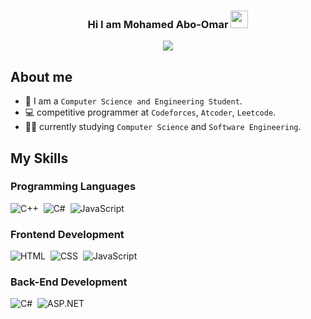 <h3 align="center">
  Hi I am Mohamed Abo-Omar
  <img src="https://media.giphy.com/media/hvRJCLFzcasrR4ia7z/giphy.gif" width="28">
</h3>
<p align="center">
  <a href="https://github.com/DenverCoder1/readme-typing-svg"><img src="https://readme-typing-svg.herokuapp.com/?lines=Computer%20Science%20and%20Engineering%20Student;Competitve%20Programmer;Machine%20Learning%20Enthusiast&font=Fira%20Code&center=true&width=600&height=45&color=D27800&vCenter=true&size=22"></a>
</p> 

## About me

- :school: I am a `Computer Science and Engineering Student`.
- :computer: competitive programmer at `Codeforces`, `Atcoder`, `Leetcode`.
- :student: currently studying `Computer Science` and `Software Engineering`.

## My Skills
### Programming Languages 
![C++](https://img.shields.io/badge/-C++-00599C?style=flat&logo=c%2B%2B)&nbsp;
![C#](https://img.shields.io/badge/-C%23-800080?style=flat&logo=csharp&logoColor=white)&nbsp;
![JavaScript](https://img.shields.io/badge/-JavaScript-05122A?style=flat&logo=javascript)&nbsp;
### Frontend Development
![HTML](https://img.shields.io/badge/-HTML-05122A?style=flat&logo=HTML5)&nbsp;
![CSS](https://img.shields.io/badge/-CSS-05122A?style=flat&logo=CSS3&logoColor=1572B6)&nbsp;
![JavaScript](https://img.shields.io/badge/-JavaScript-05122A?style=flat&logo=javascript)&nbsp;
### Back-End Development
![C#](https://img.shields.io/badge/-C%23-800080?style=flat&logo=csharp&logoColor=white)&nbsp;
![ASP.NET](https://img.shields.io/badge/-ASP.NET-512BD4?style=flat&logo=.net&logoColor=white)



